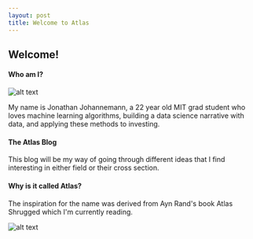 ```yaml
---
layout: post
title: Welcome to Atlas
---
```


## Welcome!

#### Who am I?

![alt text](https://media.licdn.com/mpr/mpr/shrinknp_200_200/AAEAAQAAAAAAAAhYAAAAJGMzNjI2MzM1LWIyNzktNDM4NS05OWQ1LWUyYWUxOTYwMjk3ZQ.jpg "Jonathan")

My name is Jonathan Johannemann, a 22 year old MIT grad student who loves machine learning algorithms, building a data science narrative with data, and applying these methods to investing.

#### The Atlas Blog

This blog will be my way of going through different ideas that I find interesting in either field or their cross section.

#### Why is it called Atlas?

The inspiration for the name was derived from Ayn Rand's book Atlas Shrugged which I'm currently reading. 

![alt text](https://cascade.madmimi.com/promotion_images/0671/9376/original/Atlas_hardback__60910.1363218818.1280.1280.jpg?1473879499 "Atlas Shrugged")
